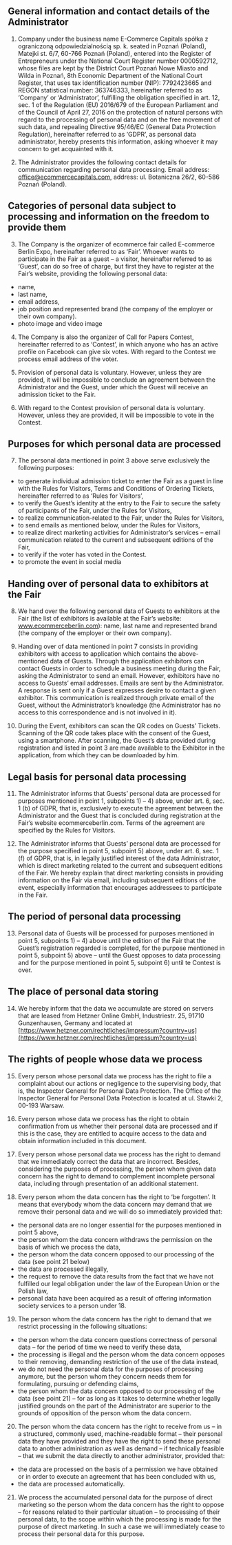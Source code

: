 
## General information and contact details of the Administrator

1. Company under the business name E-Commerce Capitals spółka z ograniczoną odpowiedzialnością sp. k. seated in Poznań (Poland), Matejki st. 6/7, 60-766 Poznań (Poland), 
entered into the Register of Entrepreneurs under the National Court Register number 0000592712, 
whose files are kept by the District Court Poznań Nowe Miasto and Wilda in Poznań, 
8th Economic Department of the National Court Register, that uses tax identification number (NIP): 7792423665 and REGON statistical number: 363746333, 
hereinafter referred to as ‘Company’ or ‘Administrator’, fulfilling the obligation specified in art. 12, sec. 1 of the Regulation (EU) 2016/679 of the European Parliament and of the Council of April 27, 2016 on the protection of natural persons with regard to the processing of personal data and on the free movement of such data, 
and repealing Directive 95/46/EC (General Data Protection Regulation), hereinafter referred to as ‘GDPR’, as personal data administrator, 
hereby presents this information, asking whoever it may concern to get acquainted with it.

2. The Administrator provides the following contact details for communication regarding personal data processing. 
Email address: office@ecommercecapitals.com, address: ul. Botaniczna 26/2, 60-586 Poznań (Poland).

## Categories of personal data subject to processing and information on the freedom to provide them

3. The Company is the organizer of ecommerce fair called E-commerce Berlin Expo, 
hereinafter referred to as ‘Fair’. Whoever wants to participate in the Fair as a guest – a visitor, 
hereinafter referred to as ‘Guest’, can do so free of charge, but first they have to register at the Fair’s website, 
providing the following personal data:

* name,
* last name,
* email address,
* job position and represented brand (the company of the employer or their own company).
* photo image and video image

4. The Company is also the organizer of Call for Papers Contest, hereinafter referred to as ‘Contest’, 
in which anyone who has an active profile on Facebook can give six votes. 
With regard to the Contest we process email address of the voter.

5. Provision of personal data is voluntary. However, unless they are provided, 
it will be impossible to conclude an agreement between the Administrator and the Guest, 
under which the Guest will receive an admission ticket to the Fair. 

6. With regard to the Contest provision of personal data is voluntary. 
However, unless they are provided, it will be impossible to vote in the Contest.

## Purposes for which personal data are processed

7. The personal data mentioned in point 3 above serve exclusively the following purposes:

* to generate individual admission ticket to enter the Fair as a guest in line with the Rules for Visitors, Terms and Conditions of Ordering Tickets, hereinafter referred to as ‘Rules for Visitors’,
* to verify the Guest’s identity at the entry to the Fair to secure the safety of participants of the Fair, under the Rules for Visitors,
* to realize communication-related to the Fair, under the Rules for Visitors,
* to send emails as mentioned below, under the Rules for Visitors,
* to realize direct marketing activities for Administrator’s services – email communication related to the current and subsequent editions of the Fair,
* to verify if the voter has voted in the Contest.
* to promote the event in social media

## Handing over of personal data to exhibitors at the Fair

8. We hand over the following personal data of Guests to exhibitors at the Fair (the list of exhibitors is available at the Fair’s website: www.ecommerceberlin.com): 
name, last name and represented brand (the company of the employer or their own company).

9. Handing over of data mentioned in point 7 consists in providing exhibitors with access to application which contains the above-mentioned data of Guests. 
Through the application exhibitors can contact Guests in order to schedule a business meeting during the Fair, asking the Administrator to send an email. 
However, exhibitors have no access to Guests’ email addresses. Emails are sent by the Administrator. 
A response is sent only if a Guest expresses desire to contact a given exhibitor. 
This communication is realized through private email of the Guest, without the Administrator’s knowledge (the Administrator has no access to this correspondence and is not involved in it).

10. During the Event, exhibitors can scan the QR codes on Guests’ Tickets. 
Scanning of the QR code takes place with the consent of the Guest, using a smartphone. After scanning, the Guest’s data provided during registration and listed in point 3 are made available to the Exhibitor in the application, from which they can be downloaded by him.

## Legal basis for personal data processing

11. The Administrator informs that Guests’ personal data are processed for purposes mentioned in point 1, subpoints 1) – 4) above, under art. 6, sec. 1 (b) of GDPR, that is, exclusively to execute the agreement between the Administrator and the Guest that is concluded during registration at the Fair’s website ecommerceberlin.com. Terms of the agreement are specified by the Rules for Visitors.

12. The Administrator informs that Guests’ personal data are processed for the purpose specified in point 5, subpoint 5) above, under art. 6, sec. 1 (f) of GDPR, that is, in legally justified interest of the data Administrator, which is direct marketing related to the current and subsequent editions of the Fair. 
We hereby explain that direct marketing consists in providing information on the Fair via email, including subsequent editions of the event, especially information that encourages addressees to participate in the Fair. 

## The period of personal data processing

13. Personal data of Guests will be processed for purposes mentioned in point 5, subpoints 1) – 4) above until the edition of the Fair that the Guest’s registration regarded is completed, for the purpose mentioned in point 5, subpoint 5) above – until the Guest opposes to data processing and for the purpose mentioned in point 5, subpoint 6) until te Contest is over. 

## The place of personal data storing 

14. We hereby inform that the data we accumulate are stored on servers that are leased from Hetzner Online GmbH, Industriestr. 25, 91710 Gunzenhausen, Germany and located at [https://www.hetzner.com/rechtliches/impressum?country=us](https://www.hetzner.com/rechtliches/impressum?country=us)

## The rights of people whose data we process

15. Every person whose personal data we process has the right to file a complaint about our actions or negligence to the supervising body, that is, the Inspector General for Personal Data Protection. 
The Office of the Inspector General for Personal Data Protection is located at ul. Stawki 2, 00-193 Warsaw.

16. Every person whose data we process has the right to obtain confirmation from us whether their personal data are processed and if this is the case, 
they are entitled to acquire access to the data and obtain information included in this document.

17. Every person whose personal data we process has the right to demand that we immediately correct the data that are incorrect. 
Besides, considering the purposes of processing, the person whom given data concern has the right to demand to complement incomplete personal data, including through presentation of an additional statement.

18. Every person whom the data concern has the right to ‘be forgotten’. 
It means that everybody whom the data concern may demand that we remove their personal data and we will do so immediately provided that:

* the personal data are no longer essential for the purposes mentioned in point 5 above,
* the person whom the data concern withdraws the permission on the basis of which we process the data,
* the person whom the data concern opposed to our processing of the data (see point 21 below)
* the data are processed illegally,
* the request to remove the data results from the fact that we have not fulfilled our legal obligation under the law of the European Union or the Polish law,
* personal data have been acquired as a result of offering information society services to a person under 18.

19. The person whom the data concern has the right to demand that we restrict processing in the following situations:

* the person whom the data concern questions correctness of personal data – for the period of time we need to verify these data,
* the processing is illegal and the person whom the data concern opposes to their removing, demanding restriction of the use of the data instead,
* we do not need the personal data for the purposes of processing anymore, but the person whom they concern needs them for formulating, pursuing or defending claims,
* the person whom the data concern opposed to our processing of the data (see point 21) – for as long as it takes to determine whether legally justified grounds on the part of the Administrator are superior to the grounds of opposition of the person whom the data concern.

20. The person whom the data concern has the right to receive from us – in a structured, commonly used, 
machine-readable format – their personal data they have provided and they have the right to send these personal data to another administration as well as demand – if technically feasible – that we submit the data directly to another administrator, provided that:

* the data are processed on the basis of a permission we have obtained or in order to execute an agreement that has been concluded with us,
* the data are processed automatically.

21. We process the accumulated personal data for the purpose of direct marketing so the person whom the data concern has the right to oppose – for reasons related to their particular situation – to processing of their personal data, to the scope within which the processing is made for the purpose of direct marketing. 
In such a case we will immediately cease to process their personal data for this purpose.